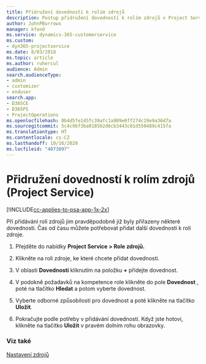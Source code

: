```yaml
---
title: Přidružení dovedností k rolím zdrojů
description: Postup přidružení dovedností k rolím zdrojů v Project Service
author: JohnPBurrows
manager: kfend
ms.service: dynamics-365-customerservice
ms.custom:
- dyn365-projectservice
ms.date: 8/03/2018
ms.topic: article
ms.author: ruhercul
audience: Admin
search.audienceType:
- admin
- customizer
- enduser
search.app:
- D365CE
- D365PS
- ProjectOperations
ms.openlocfilehash: 0b4d5fe145fc39afc1a909e0ff274c19e9a36d7a
ms.sourcegitcommit: 5c4c9bf3ba018562d6cb3443c01d550489c415fa
ms.translationtype: HT
ms.contentlocale: cs-CZ
ms.lasthandoff: 10/16/2020
ms.locfileid: "4073897"
---
```

# <a name="associate-skills-with-resource-roles-project-service"></a>Přidružení dovedností k rolím zdrojů (Project Service)

[!INCLUDE[cc-applies-to-psa-app-1x-2x](../includes/cc-applies-to-psa-app-1x-2x.md)]

Při přidávání rolí zdrojů jim pravděpodobně již byly přiřazeny některé dovednosti. Čas od času můžete potřebovat přidat další dovednosti k roli zdroje.  
  
1.  Přejděte do nabídky **Project Service > Role zdrojů.**  
  
2.  Klikněte na roli zdroje, ke které chcete přidat dovednosti.  
  
3.  V oblasti **Dovednosti** kliknutím na položku **+** přidejte dovednost.  
  
4.  V podokně požadavků na kompetence role klikněte do pole **Dovednost** , poté na tlačítko **Hledat** a potom vyberte dovednost.  
  
5.  Vyberte odborné způsobilosti pro dovednost a poté klikněte na tlačítko **Uložit**.  
  
6.  Pokračujte podle potřeby v přidávání dovedností. Když jste hotovi, klikněte na tlačítko **Uložit** v pravém dolním rohu obrazovky.  
  
### <a name="see-also"></a>Viz také  
 [Nastavení zdrojů](../psa/set-up-resources.md)
